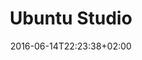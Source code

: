 ---
date: 2016-06-14T22:23:38+02:00
title: Ubuntu Studio
menu:
  mainnav:
    parent: afgeleiden
    weight: 70
    identifier: ubuntu-studio
    name: Ubuntu Studio
---